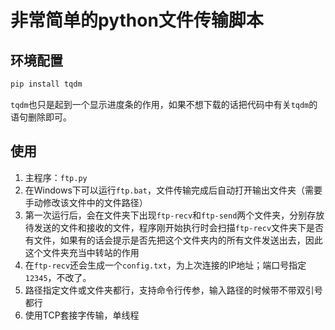 # 非常简单的python文件传输脚本
## 环境配置

```cmd
pip install tqdm
```

`tqdm`也只是起到一个显示进度条的作用，如果不想下载的话把代码中有关`tqdm`的语句删除即可。

## 使用

1. 主程序：`ftp.py`
2. 在Windows下可以运行`ftp.bat`，文件传输完成后自动打开输出文件夹（需要手动修改该文件中的文件路径）
3. 第一次运行后，会在文件夹下出现`ftp-recv`和`ftp-send`两个文件夹，分别存放待发送的文件和接收的文件，程序刚开始执行时会扫描`ftp-recv`文件夹下是否有文件，如果有的话会提示是否先把这个文件夹内的所有文件发送出去，因此这个文件夹充当中转站的作用
4. 在`ftp-recv`还会生成一个`config.txt`，为上次连接的IP地址；端口号指定`12345`，不改了。
5. 路径指定文件或文件夹都行，支持命令行传参，输入路径的时候带不带双引号都行
6. 使用TCP套接字传输，单线程

